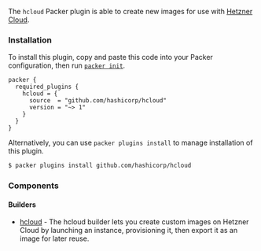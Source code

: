 The `hcloud` Packer plugin is able to create new images for use with [Hetzner
Cloud](https://www.hetzner.cloud).

### Installation

To install this plugin, copy and paste this code into your Packer configuration, then run [`packer init`](https://www.packer.io/docs/commands/init).

```hcl
packer {
  required_plugins {
    hcloud = {
      source  = "github.com/hashicorp/hcloud"
      version = "~> 1"
    }
  }
}
```

Alternatively, you can use `packer plugins install` to manage installation of this plugin.

```sh
$ packer plugins install github.com/hashicorp/hcloud
```

### Components

#### Builders

- [hcloud](/packer/integrations/hashicorp/hcloud/latest/components/builder/hcloud) - The hcloud builder
  lets you create custom images on Hetzner Cloud by launching an instance, provisioning it, then
  export it as an image for later reuse.

